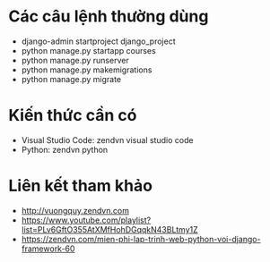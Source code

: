# Các câu lệnh thường dùng
- django-admin startproject django_project
- python manage.py startapp courses
- python manage.py runserver
- python manage.py makemigrations
- python manage.py migrate

# Kiến thức cần có
- Visual Studio Code: zendvn visual studio code
- Python: zendvn python

# Liên kết tham khảo
- http://vuongquy.zendvn.com
- https://www.youtube.com/playlist?list=PLv6GftO355AtXMfHohDGqqkN43BLtmy1Z
- https://zendvn.com/mien-phi-lap-trinh-web-python-voi-django-framework-60